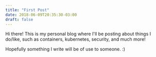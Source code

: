 ```yaml
---
title: "First Post"
date: 2018-06-09T20:35:30-03:00
draft: false
---
```


Hi there! This is my personal blog where I'll be posting about things I do/like, such as
containers, kubernetes, security, and much more!

Hopefully something I write will be of use to someone. :)